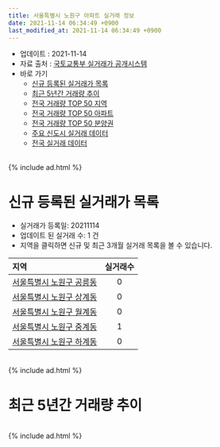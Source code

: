 ```yaml
---
title: 서울특별시 노원구 아파트 실거래 정보
date: 2021-11-14 06:34:49 +0900
last_modified_at: 2021-11-14 06:34:49 +0900
---
```


* 업데이트 : 2021-11-14
* 자료 출처 : [국토교통부 실거래가 공개시스템](http://rt.molit.go.kr)
* 바로 가기
    * [신규 등록된 실거래가 목록](#신규-등록된-실거래가-목록)
    * [최근 5년간 거래량 추이](#최근-5년간-거래량-추이)
    * [전국 거래량 TOP 50 지역](https://inasie.github.io/apt-trade-info/최근-3개월-전국에서-가장-거래가-많이-발생한-지역)
    * [전국 거래량 TOP 50 아파트](https://inasie.github.io/apt-trade-info/최근-3개월-전국에서-가장-거래가-많이-발생한-아파트)
    * [전국 거래량 TOP 50 분양권](https://inasie.github.io/apt-trade-info/최근-3개월-전국에서-가장-거래가-많이-발생한-분양권)
    * [주요 신도시 실거래 데이터](https://inasie.github.io/apt-trade-info/주요-신도시)
    * [전국 실거래 데이터](https://inasie.github.io/apt-trade-info/전국)

<br>
{% include ad.html %}
<br>

# 신규 등록된 실거래가 목록
* 실거래가 등록일: 20211114
* 업데이트 된 실거래 수: 1 건
* 지역을 클릭하면 신규 및 최근 3개월 실거래 목록을 볼 수 있습니다.


|지역|실거래수|
|:---|:---:|
|[서울특별시 노원구 공릉동](https://inasie.github.io/apt-trade-info/서울특별시-노원구-공릉동)|0|
|[서울특별시 노원구 상계동](https://inasie.github.io/apt-trade-info/서울특별시-노원구-상계동)|0|
|[서울특별시 노원구 월계동](https://inasie.github.io/apt-trade-info/서울특별시-노원구-월계동)|0|
|[서울특별시 노원구 중계동](https://inasie.github.io/apt-trade-info/서울특별시-노원구-중계동)|1|
|[서울특별시 노원구 하계동](https://inasie.github.io/apt-trade-info/서울특별시-노원구-하계동)|0|


<br>
{% include ad.html %}
<br>

# 최근 5년간 거래량 추이


<div style="width:100%;">
    <canvas id="deal_progress" height="200"></canvas>
</div>

<script>
new Chart(document.getElementById("deal_progress"), {
    type: 'line',
    data: {
        labels: ['201611','201612','201701','201702','201703','201704','201705','201706','201707','201708','201709','201710','201711','201712','201801','201802','201803','201804','201805','201806','201807','201808','201809','201810','201811','201812','201901','201902','201903','201904','201905','201906','201907','201908','201909','201910','201911','201912','202001','202002','202003','202004','202005','202006','202007','202008','202009','202010','202011','202012','202101','202102','202103','202104','202105','202106','202107','202108','202109','202110','202111'],
        datasets: [{
            label: '매매',
            pointRadius: 1,
            data: [643, 441, 345, 542, 841, 895, 1449, 1490, 1864, 397, 517, 455, 567, 574, 1045, 946, 905, 408, 452, 502, 669, 1861, 1020, 373, 183, 194, 159, 146, 219, 288, 433, 678, 885, 600, 661, 1142, 1134, 1033, 837, 1186, 645, 383, 641, 1864, 1021, 398, 319, 404, 644, 813, 600, 386, 342, 794, 984, 421, 476, 320, 222, 135, 3],
            borderColor: "rgba(255, 201, 14, 1)",
            backgroundColor: "rgba(255, 201, 14, 0.5)",
            fill: false,
            lineTension: 0
        },{
            label: '전월세',
            pointRadius: 1,
            data: [1165, 1165, 1043, 1416, 1362, 1124, 1123, 1137, 1201, 1062, 1093, 856, 876, 967, 1086, 1073, 1378, 974, 948, 899, 954, 1017, 1050, 1086, 841, 914, 1042, 872, 1040, 814, 865, 883, 1057, 1021, 923, 1201, 948, 1060, 1091, 1489, 1086, 1047, 1140, 1149, 1200, 971, 867, 1064, 892, 952, 1013, 940, 1080, 1806, 1820, 1324, 1204, 1127, 942, 946, 230],
            borderColor: "rgba(0, 141, 185, 1)",
            backgroundColor: "rgba(0, 141, 185, 0.5)",
            fill: false,
            lineTension: 0
        }
        ]
    },
    options: {
        responsive: true,
        title: {
            display: false
        },
        tooltips: {
            mode: 'index',
            intersect: false
        },
        hover: {
            mode: 'nearest',
            intersect: true
        },
        scales: {
            xAxes: [{
                display: true,
                scaleLabel: {
                    display: true,
                    labelString: '년/월'
                }
            }],
            yAxes: [{
                display: true,
                ticks: {
                    suggestedMin: 0,
                },
                scaleLabel: {
                    display: true,
                    labelString: '실거래 수'
                }
            }]
        }
    }
});

</script>


<br>
{% include ad.html %}
<br>


